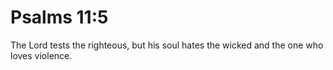 # Psalms 11:5

The Lord tests the righteous, but his soul hates the wicked and the one who loves violence.
